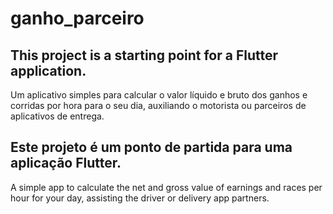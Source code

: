 # ganho_parceiro

## This project is a starting point for a Flutter application.

Um aplicativo simples para calcular o valor líquido e bruto dos ganhos e corridas por hora para o seu dia, auxiliando o motorista ou parceiros de aplicativos de entrega.

## Este projeto é um ponto de partida para uma aplicação Flutter.

A simple app to calculate the net and gross value of earnings and races per hour for your day, assisting the driver or delivery app partners.


